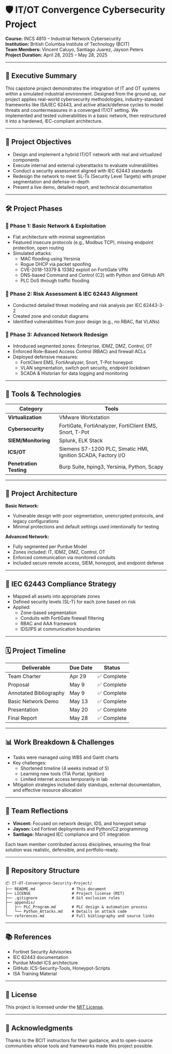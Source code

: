 # 🛡️ IT/OT Convergence Cybersecurity Project

**Course:** INCS 4810 – Industrial Network Cybersecurity  
**Institution:** British Columbia Institute of Technology (BCIT)  
**Team Members:** Vincent Caluyo, Santiago Juarez, Jayson Peters  
**Project Duration:** April 28, 2025 – May 28, 2025

---

## 📖 Executive Summary

This capstone project demonstrates the integration of IT and OT systems within a simulated industrial environment. Designed from the ground up, our project applies real-world cybersecurity methodologies, industry-standard frameworks like ISA/IEC 62443, and active attack/defense cycles to model threats and countermeasures in a converged IT/OT setting. We implemented and tested vulnerabilities in a basic network, then restructured it into a hardened, IEC-compliant architecture.

---

## 🎯 Project Objectives

- Design and implement a hybrid IT/OT network with real and virtualized components
- Execute internal and external cyberattacks to evaluate vulnerabilities
- Conduct a security assessment aligned with IEC 62443 standards
- Redesign the network to meet SL-Ts (Security Level Targets) with proper segmentation and defense-in-depth
- Present a live demo, detailed report, and technical documentation

---

## 🛠️ Project Phases

### 🔹 Phase 1: Basic Network & Exploitation
- Flat architecture with minimal segmentation
- Featured insecure protocols (e.g., Modbus TCP), missing endpoint protection, open routing
- Simulated attacks:
  - MAC flooding using Yersinia
  - Rogue DHCP via packet spoofing
  - CVE-2018-13379 & 13382 exploit on FortiGate VPN
  - DNS-based Command and Control (C2) with Python and GitHub API
  - PLC DoS through traffic flooding

### 🔹 Phase 2: Risk Assessment & IEC 62443 Alignment
- Conducted detailed threat modeling and risk analysis per IEC 62443-3-2
- Created zone and conduit diagrams
- Identified vulnerabilities from poor design (e.g., no RBAC, flat VLANs)

### 🔹 Phase 3: Advanced Network Redesign
- Introduced segmented zones: Enterprise, IDMZ, DMZ, Control, OT
- Enforced Role-Based Access Control (RBAC) and firewall ACLs
- Deployed defensive measures:
  - FortiClient EMS, FortiAnalyzer, Snort, T-Pot honeypot
  - VLAN segmentation, switch port security, endpoint lockdown
  - SCADA & Historian for data logging and monitoring

---

## 🧰 Tools & Technologies

| Category | Tools |
|---|---|
| **Virtualization** | VMware Workstation |
| **Cybersecurity** | FortiGate, FortiAnalyzer, FortiClient EMS, Snort, T-Pot |
| **SIEM/Monitoring** | Splunk, ELK Stack |
| **ICS/OT** | Siemens S7-1200 PLC, Simatic HMI, Ignition SCADA, Factory I/O |
| **Penetration Testing** | Burp Suite, hping3, Yersinia, Python, Scapy |

---

## 🧩 Project Architecture

**Basic Network:**  
- Vulnerable design with poor segmentation, unencrypted protocols, and legacy configurations
- Minimal protections and default settings used intentionally for testing

**Advanced Network:**  
- Fully segmented per Purdue Model
- Zones included: IT, IDMZ, DMZ, Control, OT
- Enforced communication via monitored conduits
- Included secure remote access, SIEM, honeypot, and endpoint defense

---

## 🔐 IEC 62443 Compliance Strategy

- Mapped all assets into appropriate zones
- Defined security levels (SL-T) for each zone based on risk
- Applied:
  - Zone-based segmentation
  - Conduits with FortiGate firewall filtering
  - RBAC and AAA framework
  - IDS/IPS at communication boundaries

---

## 🗓️ Project Timeline

| Deliverable | Due Date | Status |
|------------|----------|--------|
| Team Charter | Apr 29 | ✅ Complete |
| Proposal | May 9 | ✅ Complete |
| Annotated Bibliography | May 9 | ✅ Complete |
| Basic Network Demo | May 13 | ✅ Complete |
| Presentation | May 20 | ✅ Complete |
| Final Report | May 28 | ✅ Complete |

---

## 📊 Work Breakdown & Challenges

- Tasks were managed using WBS and Gantt charts
- Key challenges:
  - Shortened timeline (4 weeks instead of 5)
  - Learning new tools (TIA Portal, Ignition)
  - Limited internet access temporarily in lab
- Mitigation strategies included daily standups, external documentation, and effective resource allocation

---

## 🧠 Team Reflections

- **Vincent:** Focused on network design, IDS, and honeypot setup
- **Jayson:** Led Fortinet deployments and Python/C2 programming
- **Santiago:** Managed IEC compliance and OT integration

Each team member contributed across disciplines, ensuring the final solution was realistic, defensible, and portfolio-ready.

---

## 📁 Repository Structure

```
📦 IT-OT-Convergence-Security-Project/
├── README.md                # This document
├── LICENSE                  # Project license (MIT)
├── .gitignore               # Git exclusion rules
├── appendix/
│   ├── PLC_Program.md       # PLC design & automation process
│   └── Python_Attacks.md    # Details on attack code
└── references.md            # Full bibliography and source links
```

---

## 📚 References

- Fortinet Security Advisories
- IEC 62443 documentation
- Purdue Model ICS architecture
- GitHub: ICS-Security-Tools, Honeypot-Scripts
- ISA Training Material

---

## 📝 License

This project is licensed under the [MIT License](LICENSE).

---

## 🙏 Acknowledgments

Thanks to the BCIT instructors for their guidance, and to open-source communities whose tools and frameworks made this project possible.